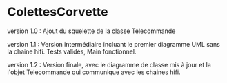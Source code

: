 # ColettesCorvette
version 1.0 : Ajout du squelette de la classe Telecommande

version 1.1 : Version intermédiaire incluant le premier diagramme UML sans la chaine hifi. Tests validés, Main fonctionnel.

version 1.2 : Version finale, avec le diagramme de classe mis à jour et la l'objet Telecommande qui communique avec les chaines hifi.